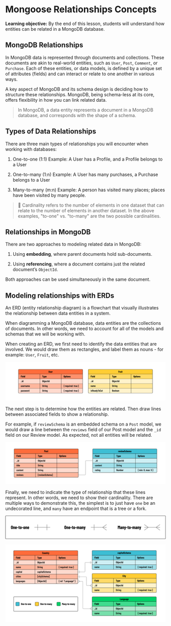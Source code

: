 <h1>
  <span class="headline">Mongoose Relationships</span>
  <span class="subhead">Concepts</span>
</h1>

**Learning objective:** By the end of this lesson, students will understand how entities can be related in a MongoDB database.

## MongoDB Relationships

In MongoDB data is represented through documents and collections. These documents are akin to real-world entities, such as `User`, `Post`, `Comment`, or `Purchase`. Each of these entities, or data models, is defined by a unique set of attributes (fields) and can interact or relate to one another in various ways.

A key aspect of MongoDB and its schema design is deciding how to structure these relationships. MongoDB, being schema-less at its core, offers flexibility in how you can link related data.

> In MongoDB, a data entity represents a document in a MongoDB database, and corresponds with the shape of a schema.

## Types of Data Relationships

There are three main types of relationships you will encounter when working with databases:

1. One-to-one (1:1)
Example: A User has a Profile, and a Profile belongs to a User

1. One-to-many (1:n)
Example: A User has many purchases, a Purchase belongs to a User

1. Many-to-many (m:n)
Example: A person has visited many places; places have been visited by many people.

> 🧠 Cardinality refers to the number of elements in one dataset that can relate to the number of elements in another dataset. In the above examples, "to-one" vs. "to-many" are the two possible cardinalities.

## Relationships in MongoDB

There are two approaches to modeling related data in MongoDB:

1. Using **embedding**, where parent documents hold sub-documents.

2. Using **referencing**, where a document contains just the related document’s `ObjectId`.

Both approaches can be used simultaneously in the same document.

## Modeling relationships with ERDs

An ERD (entity relationship diagram) is a flowchart that visually illustrates the relationship between data entities in a system.

When diagramming a MongoDB database, data entities are the collections of documents. In other words, we need to account for all of the models and schemas that we will be working with.

When creating an ERD, we first need to identify the data entities that are involved. We would draw them as rectangles, and label them as nouns - for example: `User`, `Fruit`, etc.

![Entities](./assets/entities.png)

The next step is to determine how the entities are related. Then draw lines between associated fields to show a relationship.

For example, if `reviewSchema` is an embedded schema on a `Post` model, we would draw a line between the `reviews` field of our Post model and the `_id` field on our Review model. As expected, not all entities will be related.

![Logical connections](./assets/logical-connections.png)

Finally, we need to indicate the type of relationship that these lines represent. In other words, we need to show their cardinality. There are multiple ways to demonstrate this, the simplest is to just have `one` be an undecorated line, and `many` have an endpoint that is a tree or a fork.

![Cardinalities](./assets/cardinality.png)

![Three relationships](./assets/three-relationships.png)
